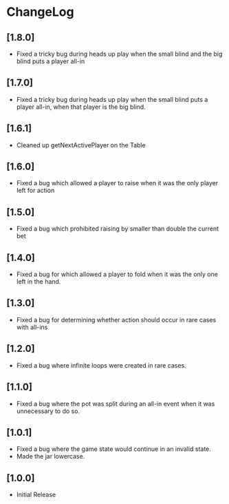 # ChangeLog

## [1.8.0]
* Fixed a tricky bug during heads up play when the small blind and the big blind puts a player all-in

## [1.7.0]
* Fixed a tricky bug during heads up play when the small blind puts a player all-in, when that player is the big blind.

## [1.6.1]
* Cleaned up getNextActivePlayer on the Table

## [1.6.0]
* Fixed a bug which allowed a player to raise when it was the only player left for action

## [1.5.0]
* Fixed a bug which prohibited raising by smaller than double the current bet

## [1.4.0]
* Fixed a bug for which allowed a player to fold when it was the only one left in the hand.

## [1.3.0]
* Fixed a bug for determining whether action should occur in rare cases with all-ins

## [1.2.0]
* Fixed a bug where infinite loops were created in rare cases.

## [1.1.0]

* Fixed a bug where the pot was split during an all-in event when it was unnecessary to do so.

## [1.0.1]

* Fixed a bug where the game state would continue in an invalid state.
* Made the jar lowercase.

## [1.0.0]

* Initial Release